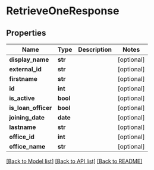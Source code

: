 # RetrieveOneResponse

## Properties
Name | Type | Description | Notes
------------ | ------------- | ------------- | -------------
**display_name** | **str** |  | [optional] 
**external_id** | **str** |  | [optional] 
**firstname** | **str** |  | [optional] 
**id** | **int** |  | [optional] 
**is_active** | **bool** |  | [optional] 
**is_loan_officer** | **bool** |  | [optional] 
**joining_date** | **date** |  | [optional] 
**lastname** | **str** |  | [optional] 
**office_id** | **int** |  | [optional] 
**office_name** | **str** |  | [optional] 

[[Back to Model list]](../README.md#documentation-for-models) [[Back to API list]](../README.md#documentation-for-api-endpoints) [[Back to README]](../README.md)

